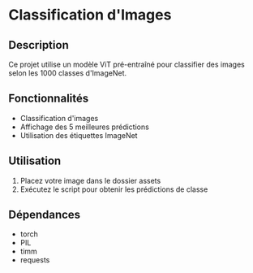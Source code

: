# Classification d'Images

## Description
Ce projet utilise un modèle ViT pré-entraîné pour classifier des images selon les 1000 classes d'ImageNet.

## Fonctionnalités
- Classification d'images
- Affichage des 5 meilleures prédictions
- Utilisation des étiquettes ImageNet

## Utilisation
1. Placez votre image dans le dossier assets
2. Exécutez le script pour obtenir les prédictions de classe

## Dépendances
- torch
- PIL
- timm
- requests 